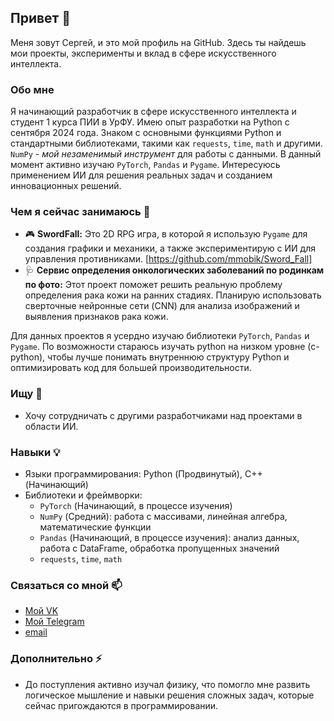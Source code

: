 ## Привет 👋

Меня зовут Сергей, и это мой профиль на GitHub. Здесь ты найдешь мои проекты, эксперименты и вклад в сфере искусственного интеллекта.

### Обо мне

Я начинающий разработчик в сфере искусственного интеллекта и студент 1 курса ПИИ в УрФУ. Имею опыт разработки на Python с сентября 2024 года. Знаком с основными функциями Python и стандартными библиотеками, такими как `requests`, `time`, `math` и другими. `NumPy` - *мой незаменимый инструмент* для работы с данными. В данный момент активно изучаю `PyTorch`, `Pandas` и `Pygame`. Интересуюсь применением ИИ для решения реальных задач и созданием инновационных решений.

### Чем я сейчас занимаюсь 🔭

- 🎮 **SwordFall:** Это 2D RPG игра, в которой я использую `Pygame` для создания графики и механики, а также экспериментирую с ИИ для управления противниками. [https://github.com/mmobik/Sword_Fall]
- 🩺 **Сервис определения онкологических заболеваний по родинкам по фото:** Этот проект поможет решить реальную проблему определения рака кожи на ранних стадиях. Планирую использовать сверточные нейронные сети (CNN) для анализа изображений и выявления признаков рака кожи.

Для данных проектов я усердно изучаю библиотеки `PyTorch`, `Pandas` и `Pygame`. По возможности стараюсь изучать python на низком уровне (c-python), чтобы лучше понимать внутреннюю структуру Python и оптимизировать код для большей производительности.

### Ищу 👯

- Хочу сотрудничать с другими разработчиками над проектами в области ИИ.

### Навыки 💡

- Языки программирования: Python (Продвинутый), C++ (Начинающий)
- Библиотеки и фреймворки:
    - `PyTorch` (Начинающий, в процессе изучения)
    - `NumPy` (Средний): работа с массивами, линейная алгебра, математические функции
    - `Pandas` (Начинающий, в процессе изучения): анализ данных, работа с DataFrame, обработка пропущенных значений
    - `requests`, `time`, `math`

### Связаться со мной 📫

- [Мой VK](https://vk.com/sergeyoshepkov)
- [Мой Telegram](https://t.me/mmobik)
- [email](Oshchepkov.Sergey@urfu.me)

### Дополнительно ⚡

- До поступления активно изучал физику, что помогло мне развить логическое мышление и навыки решения сложных задач, которые сейчас пригождаются в программировании.
